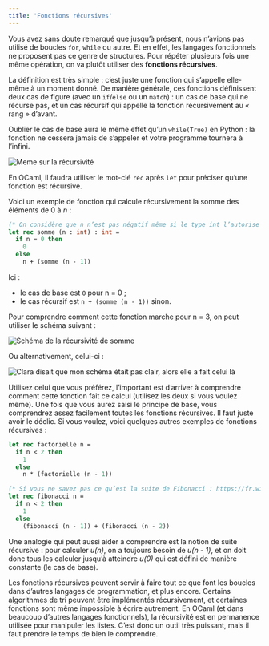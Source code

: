```yaml
---
title: 'Fonctions récursives'
---
```


Vous avez sans doute remarqué que jusqu’à présent, nous n’avions pas utilisé
de boucles `for`, `while` ou autre. Et en effet, les langages fonctionnels
ne proposent pas ce genre de structures. Pour répéter plusieurs fois une
même opération, on va plutôt utiliser des **fonctions récursives**.

La définition est très simple : c’est juste une fonction qui s’appelle elle-même
à un moment donné. De manière générale, ces fonctions définissent deux cas de figure
(avec un `if`/`else` ou un `match`) : un cas de base qui ne récurse pas, et un cas
récursif qui appelle la fonction récursivement au « rang » d’avant.

Oublier le cas de base aura le même effet qu’un `while(True)` en Python : la fonction ne cessera
jamais de s’appeler et votre programme tournera à l’infini.

![Meme sur la récursivité](/images/recursivite-again.jpg)

En OCaml, il faudra utiliser le mot-clé `rec` après `let` pour préciser qu’une fonction
est récursive.

Voici un exemple de fonction qui calcule récursivement la somme des éléments de 0 à *n* :

```ocaml
(* On considère que n n’est pas négatif même si le type int l’autorise *)
let rec somme (n : int) : int =
  if n = 0 then
    0
  else
    n + (somme (n - 1))
```

Ici :

- le cas de base est `0` pour n = 0 ;
- le cas récursif est `n + (somme (n - 1))` sinon.

Pour comprendre comment cette fonction marche pour n = 3, on peut utiliser le schéma suivant :

![Schéma de la récursivité de somme](/images/recurs1.png)

Ou alternativement, celui-ci :

![Clara disait que mon schéma était pas clair, alors elle a fait celui là](/images/lebochemadeclara.png)

Utilisez celui que vous préférez, l’important est d’arriver à comprendre comment cette fonction fait ce calcul (utilisez les deux si vous voulez même).
Une fois que vous aurez saisi le principe de base, vous comprendrez assez facilement toutes les fonctions récursives.
Il faut juste avoir le déclic. Si vous voulez, voici quelques autres exemples de fonctions récursives :

```ocaml
let rec factorielle n =
  if n < 2 then
    1
  else
    n * (factorielle (n - 1))

(* Si vous ne savez pas ce qu’est la suite de Fibonacci : https://fr.wikipedia.org/wiki/Suite_de_Fibonacci *)
let rec fibonacci n =
  if n < 2 then
    1
  else
    (fibonacci (n - 1)) + (fibonacci (n - 2))
```

Une analogie qui peut aussi aider à comprendre est la notion de suite récursive : pour calculer *u(n)*, on a toujours
besoin de *u(n - 1)*, et on doit donc tous les calculer jusqu’à atteindre *u(0)* qui est défini de manière constante (le cas de base).

Les fonctions récursives peuvent servir à faire tout ce que font les boucles dans d’autres langages de programmation, et plus encore.
Certains algorithmes de tri peuvent être implémentés récursivement, et certaines fonctions sont même impossible à écrire autrement.
En OCaml (et dans beaucoup d’autres langages fonctionnels), la récursivité est en permanence utilisée pour manipuler les listes.
C’est donc un outil très puissant, mais il faut prendre le temps de bien le comprendre.

